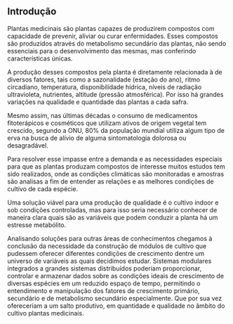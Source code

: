 ## Introdução

Plantas medicinais são plantas capazes de produzirem compostos com capacidade de prevenir, aliviar ou curar enfermidades. Esses compostos são produzidos através do metabolismo secundário das plantas, não sendo essenciais para o desenvolvimento das mesmas, mas conferindo características únicas.

A produção desses compostos pela planta é diretamente relacionada à de diversos fatores, tais como a sazonalidade (estação do ano), ritmo circadiano, temperatura, disponibilidade hídrica, níveis de radiação ultravioleta, nutrientes, altitude (pressão atmosférica). Por isso há grandes variações na qualidade e quantidade das plantas a cada safra.

Mesmo assim, nas últimas décadas o consumo de medicamentos fitoterápicos e cosméticos que utilizam ativos de origem vegetal tem crescido, segundo a ONU, 80% da população mundial utiliza algum tipo de erva na busca de alívio de alguma sintomatologia dolorosa ou desagradável.

Para resolver esse impasse entre a demanda e as necessidades especiais para que as plantas produzam compostos de interesse muitos estudos tem sido realizados, onde as condições climáticas são monitoradas e amostras são analisas a fim de entender as relações e as melhores condições de cultivo de cada espécie.

Uma solução viável para uma produção de qualidade é o cultivo indoor e sob condições controladas, mas para isso seria necessário conhecer de maneira clara quais são as variáveis que podem conduzir a planta há um estresse metabólito.

Analisando soluções para outras áreas de conhecimentos chegamos à conclusão da necessidade da construção de módulos de cultivo que pudessem oferecer diferentes condições de crescimento dentre um universo de variáveis as quais decidimos estudar. Sistemas modulares integrados a grandes sistemas distribuídos poderiam proporcionar, controlar e armazenar dados sobre as condições ideais de crescimento de diversas espécies em um reduzido espaço de tempo, permitindo o entendimento e manipulação dos fatores de crescimento primário, secundário e de metabolismo secundário especialmente. Que por sua vez ofereceriam a um salto produtivo, em quantidade e qualidade no âmbito do cultivo plantas medicinais.
